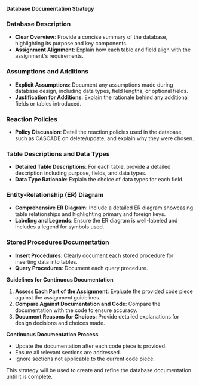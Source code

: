 **Database Documentation Strategy**

### **Database Description**
- **Clear Overview**: Provide a concise summary of the database, highlighting its purpose and key components.
- **Assignment Alignment**: Explain how each table and field align with the assignment's requirements.

### **Assumptions and Additions**
- **Explicit Assumptions**: Document any assumptions made during database design, including data types, field lengths, or optional fields.
- **Justification for Additions**: Explain the rationale behind any additional fields or tables introduced.

### **Reaction Policies**
- **Policy Discussion**: Detail the reaction policies used in the database, such as CASCADE on delete/update, and explain why they were chosen.

### **Table Descriptions and Data Types**
- **Detailed Table Descriptions**: For each table, provide a detailed description including purpose, fields, and data types.
- **Data Type Rationale**: Explain the choice of data types for each field.

### **Entity-Relationship (ER) Diagram**
- **Comprehensive ER Diagram**: Include a detailed ER diagram showcasing table relationships and highlighting primary and foreign keys.
- **Labeling and Legends**: Ensure the ER diagram is well-labeled and includes a legend for symbols used.

### **Stored Procedures Documentation**
- **Insert Procedures**: Clearly document each stored procedure for inserting data into tables.
- **Query Procedures**: Document each query procedure.

**Guidelines for Continuous Documentation**

1. **Assess Each Part of the Assignment**: Evaluate the provided code piece against the assignment guidelines.
2. **Compare Against Documentation and Code**: Compare the documentation with the code to ensure accuracy.
3. **Document Reasons for Choices**: Provide detailed explanations for design decisions and choices made.

**Continuous Documentation Process**

- Update the documentation after each code piece is provided.
- Ensure all relevant sections are addressed.
- Ignore sections not applicable to the current code piece.

This strategy will be used to create and refine the database documentation until it is complete.